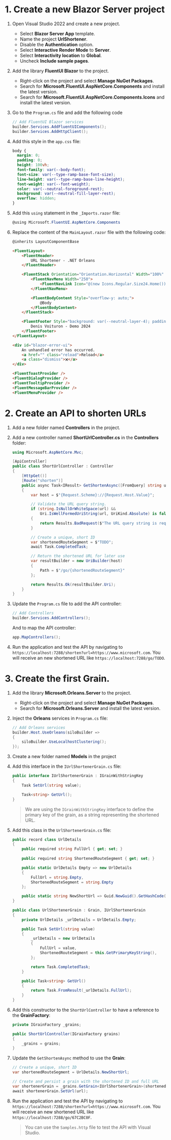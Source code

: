 ﻿# 1. Create a new Blazor Server project

1. Open Visual Studio 2022 and create a new project.
   - Select **Blazor Server App** template.
   - Name the project **UrlShortener**.
   - Disable the **Authentication** option.
   - Select **Interactive Render Mode** to **Server**.
   - Select **Interactivity location** to **Global**.
   - Uncheck **Include sample pages**.

2. Add the library **FluentUI Blazor** to the project.
   - Right-click on the project and select **Manage NuGet Packages**.
   - Search for **Microsoft.FluentUI.AspNetCore.Components** and install the latest version.
   - Search for **Microsoft.FluentUI.AspNetCore.Components.Icons** and install the latest version.

3. Go to the `Program.cs` file and add the following code 
   ```csharp
   // Add FluentUI Blazor services
   builder.Services.AddFluentUIComponents();
   builder.Services.AddHttpClient();
   ```

4. Add this style in the `app.css` file:
   ```css
   body {
     margin: 0;
     padding: 0;
     height: 100vh;
     font-family: var(--body-font);
     font-size: var(--type-ramp-base-font-size);
     line-height: var(--type-ramp-base-line-height);
     font-weight: var(--font-weight);
     color: var(--neutral-foreground-rest);
     background: var(--neutral-fill-layer-rest);
     overflow: hidden;
   }
   ```
5. Add this `using` statement in the `_Imports.razor` file:
   ```csharp
   @using Microsoft.FluentUI.AspNetCore.Components
   ```

6. Replace the content of the `MainLayout.razor` file with the following code:
   ```html
   @inherits LayoutComponentBase
   
   <FluentLayout>
       <FluentHeader>
           URL Shortener - .NET Orleans
       </FluentHeader>
   
       <FluentStack Orientation="Orientation.Horizontal" Width="100%" Style="height: calc(100vh - 84px);">
           <FluentNavMenu Width="250">
               <FluentNavLink Icon="@(new Icons.Regular.Size24.Home())" Href="/">Home</FluentNavLink>
           </FluentNavMenu>
   
           <FluentBodyContent Style="overflow-y: auto;">
               @Body
           </FluentBodyContent>
       </FluentStack>
   
       <FluentFooter Style="background: var(--neutral-layer-4); padding: 10px;">
           Denis Voituron - Demo 2024
       </FluentFooter>
   </FluentLayout>
   
   <div id="blazor-error-ui">
       An unhandled error has occurred.
       <a href="" class="reload">Reload</a>
       <a class="dismiss">🗙</a>
   </div>
   
   <FluentToastProvider />
   <FluentDialogProvider />
   <FluentTooltipProvider />
   <FluentMessageBarProvider />
   <FluentMenuProvider />
   ```

# 2. Create an API to shorten URLs

1. Add a new folder named **Controllers** in the project.

2. Add a new controller named **ShortUrlController.cs** in the **Controllers** folder:
   
   ```csharp
   using Microsoft.AspNetCore.Mvc;

   [ApiController]
   public class ShortUrlController : Controller
   {
       [HttpGet()]
       [Route("shorten")]
       public async Task<IResult> GetShortenAsync([FromQuery] string url)
       {
           var host = $"{Request.Scheme}://{Request.Host.Value}";
   
           // Validate the URL query string.
           if (string.IsNullOrWhiteSpace(url) &&
               Uri.IsWellFormedUriString(url, UriKind.Absolute) is false)
           {
               return Results.BadRequest($"The URL query string is required and needs to be well formed. Consider, ${host}/api/shorten?url=https://www.microsoft.com.");
           }
   
           // Create a unique, short ID
           var shortenedRouteSegment = $"TODO";
           await Task.CompletedTask;
   
           // Return the shortened URL for later use
           var resultBuilder = new UriBuilder(host)
           {
               Path = $"/go/{shortenedRouteSegment}"
           };
   
           return Results.Ok(resultBuilder.Uri);
       }
   }
   ```

3. Update the `Program.cs` file to add the API controller:

   ```csharp
   // Add Controllers
   builder.Services.AddControllers();
   ```

   And to map the API controller:
   ```csharp
   app.MapControllers();
   ```

4. Run the application and test the API by navigating 
   to `https://localhost:7288/shorten?url=https://www.microsoft.com`.
   You will receive an new shortened URL like `https://localhost:7288/go/TODO`.

# 3. Create the first Grain.

1. Add the library **Microsoft.Orleans.Server** to the project.
   - Right-click on the project and select **Manage NuGet Packages**.
   - Search for **Microsoft.Orleans.Server** and install the latest version.

2. Inject the **Orleans** services in `Program.cs` file:

   ```csharp
   // Add Orleans services
   builder.Host.UseOrleans(siloBuilder =>
   {
       siloBuilder.UseLocalhostClustering();
   });
   ```

3. Create a new folder named **Models** in the project

4. Add this interface in the `IUrlShortenerGrain.cs` file:

   ```csharp
   public interface IUrlShortenerGrain : IGrainWithStringKey
   {
       Task SetUrl(string value);
   
       Task<string> GetUrl();
   }
   ```

   > We are using the `IGrainWithStringKey` interface to define the primary key of the grain,
   > as a string representing the shortened URL.

5. Add this class in the `UrlShortenerGrain.cs` file:
   ```csharp
   public record class UrlDetails
   {
       public required string FullUrl { get; set; }
       
       public required string ShortenedRouteSegment { get; set; }
   
       public static UrlDetails Empty => new UrlDetails
       {
           FullUrl = string.Empty,
           ShortenedRouteSegment = string.Empty
       };

	   public static string NewShortUrl => Guid.NewGuid().GetHashCode().ToString("X");
   }

   public class UrlShortenerGrain : Grain, IUrlShortenerGrain
   {
       private UrlDetails _urlDetails = UrlDetails.Empty;
   
       public Task SetUrl(string value)
       {
           _urlDetails = new UrlDetails
           {
               FullUrl = value,
               ShortenedRouteSegment = this.GetPrimaryKeyString(),
           };
   
           return Task.CompletedTask;
       }
   
       public Task<string> GetUrl()
       {
           return Task.FromResult(_urlDetails.FullUrl);
       }
   }
   ```

6. Add this constructor to the `ShortUrlController` to have a reference to the **GrainFactory**:

   ```csharp
   private IGrainFactory _grains;

   public ShortUrlController(IGrainFactory grains)
   {
       _grains = grains;
   }
   ```

7. Update the `GetShortenAsync` method to use the **Grain**:
   ```csharp
   // Create a unique, short ID
   var shortenedRouteSegment = UrlDetails.NewShortUrl;

   // Create and persist a grain with the shortened ID and full URL
   var shortenerGrain = _grains.GetGrain<IUrlShortenerGrain>(shortenedRouteSegment);
   await shortenerGrain.SetUrl(url);
   ```

8. Run the application and test the API by navigating 
   to `https://localhost:7288/shorten?url=https://www.microsoft.com`.
   You will receive an new shortened URL like `https://localhost:7288/go/67C2BC0F`.

   > You can use the `Samples.http` file to test the API with Visual Studio.

